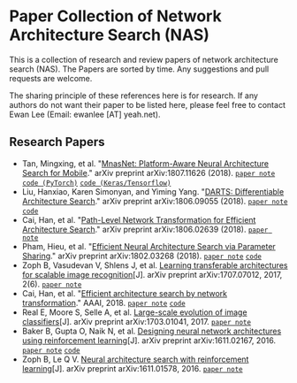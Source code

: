 # Paper Collection of Network Architecture Search (NAS)

This is a collection of research and review papers of network architecture search (NAS). The Papers are sorted by time. Any suggestions and pull requests are welcome.

The sharing principle of these references here is for research. If any authors do not want their paper to be listed here, please feel free to contact Ewan Lee (Email: ewanlee [AT] yeah.net).

## Research Papers
- Tan, Mingxing, et al. "[MnasNet: Platform-Aware Neural Architecture Search for Mobile](https://arxiv.org/pdf/1807.11626v1.pdf)." arXiv preprint arXiv:1807.11626 (2018). [`paper note`](./paper-notes/MnasNet:%20Platform-Aware%20Neural%20Architecture%20Search%20for%20Mobile.md) [`code (PyTorch)`](https://github.com/AnjieZheng/MnasNet-PyTorch) [`code (Keras/Tensorflow)`](https://github.com/Shathe/MNasNet-Keras-Tensorflow)
- Liu, Hanxiao, Karen Simonyan, and Yiming Yang. "[DARTS: Differentiable Architecture Search](https://arxiv.org/pdf/1806.09055.pdf)." arXiv preprint arXiv:1806.09055 (2018). [`paper note`](./paper-notes/DARTS:%20Differentiable%20Architecture%20Search.md)  [`code`](https://github.com/quark0/darts)
- Cai, Han, et al. "[Path-Level Network Transformation for Efficient Architecture Search](https://arxiv.org/pdf/1806.02639.pdf)." arXiv preprint arXiv:1806.02639 (2018). [`paper note`](./paper-notes/Path-Level%20Network%20Transformation%20for%20Efficient%20Architecture%20Search.md)
- Pham, Hieu, et al. "[Efficient Neural Architecture Search via Parameter Sharing](https://arxiv.org/pdf/1802.03268.pdf)." arXiv preprint arXiv:1802.03268 (2018). [`paper note`](./paper-notes/Efficient%20Neural%20Architecture%20Search%20via%20Parameter%20Sharing.md) [`code`](https://github.com/carpedm20/ENAS-pytorch)
- Zoph B, Vasudevan V, Shlens J, et al. [Learning transferable architectures for scalable image recognition](http://openaccess.thecvf.com/content_cvpr_2018/papers/Zoph_Learning_Transferable_Architectures_CVPR_2018_paper.pdf)[J]. arXiv preprint arXiv:1707.07012, 2017, 2(6). [`paper note`](./paper-notes/Learning%20transferable%20architectures%20for%20scalable%20image%20recognition.md)
- Cai, Han, et al. "[Efficient architecture search by network transformation](https://arxiv.org/pdf/1707.04873.pdf)." AAAI, 2018. [`paper note`](./paper-notes/Efficient%20Architecture%20Search%20by%20Network%20Transformation.md) [`code`](https://github.com/han-cai/EAS)
- Real E, Moore S, Selle A, et al. [Large-scale evolution of image classifiers](https://arxiv.org/pdf/1703.01041.pdf)[J]. arXiv preprint arXiv:1703.01041, 2017. [`paper note`](./paper-notes/Large-scale%20evolution%20of%20image%20classifiers.md)
- Baker B, Gupta O, Naik N, et al. [Designing neural network architectures using reinforcement learning](https://arxiv.org/pdf/1611.02167.pdf)[J]. arXiv preprint arXiv:1611.02167, 2016. [`paper note`](./paper-notes/Designing%20neural%20network%20architectures%20using%20reinforcement%20learning.md) [`code`](https://github.com/bowenbaker/metaqnn)
- Zoph B, Le Q V. [Neural architecture search with reinforcement learning](https://arxiv.org/pdf/1611.01578.pdf)[J]. arXiv preprint arXiv:1611.01578, 2016. [`paper note`](./paper-notes/Neural%20architecture%20search%20with%20reinforcement%20learning.md)
